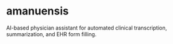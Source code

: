# amanuensis
AI-based physician assistant for automated clinical transcription, summarization, and EHR form filling.
